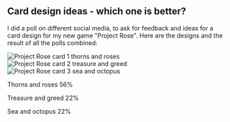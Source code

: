 ## Card design ideas - which one is better?

I did a poll on different social media, to ask for feedback and ideas for a
card design for my new game "Project Rose". Here are the designs and the result
of all the polls combined:

![Project Rose card 1 thorns and roses](../images/news/project_rose-design-thornyrose.png "Thorns and roses")
![Project Rose card 2 treasure and greed](../images/news/project_rose-design-wealthgreed.png "Treasure and greed")
![Project Rose card 3 sea and octopus](../images/news/project_rose-design-octo.png "Sea and octopus")

<div class="progress">
<div class="progress-bar" style="width: 168px; background: #295329;">
</div>
<p class="progress-text">Thorns and roses 56%</p>
</div> 

<div class="progress">
<div class="progress-bar" style="width: 66px; background: #4a381d;">
</div>
<p class="progress-text">Treasure and greed 22%</p>
</div> 

<div class="progress">
<div class="progress-bar" style="width: 66px; background: #192f59;">
</div>
<p class="progress-text">Sea and octopus 22%</p>
</div> 
